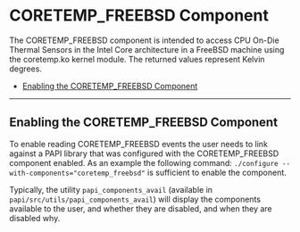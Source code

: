 # CORETEMP_FREEBSD Component

The CORETEMP_FREEBSD component is intended to access CPU On-Die Thermal Sensors in the Intel Core architecture in a FreeBSD machine using the coretemp.ko kernel module. The returned values represent Kelvin degrees.

* [Enabling the CORETEMP_FREEBSD Component](#enabling-the-coretemp_freebsd-component)

***
## Enabling the CORETEMP_FREEBSD Component

To enable reading CORETEMP\_FREEBSD events the user needs to link against a PAPI library that was configured with the CORETEMP_FREEBSD component enabled. As an example the following command: `./configure --with-components="coretemp_freebsd"` is sufficient to enable the component.

Typically, the utility `papi_components_avail` (available in `papi/src/utils/papi_components_avail`) will display the components available to the user, and whether they are disabled, and when they are disabled why.
